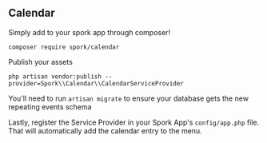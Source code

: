 ## Calendar

Simply add to your spork app through composer!

```
composer require spork/calendar
```

Publish your assets

```
php artisan vendor:publish --provider=Spork\\Calendar\\CalendarServiceProvider
```

You'll need to run `artisan migrate` to ensure your database gets the new repeating events schema

Lastly, register the Service Provider in your Spork App's `config/app.php` file. That will automatically add the calendar entry to the menu.